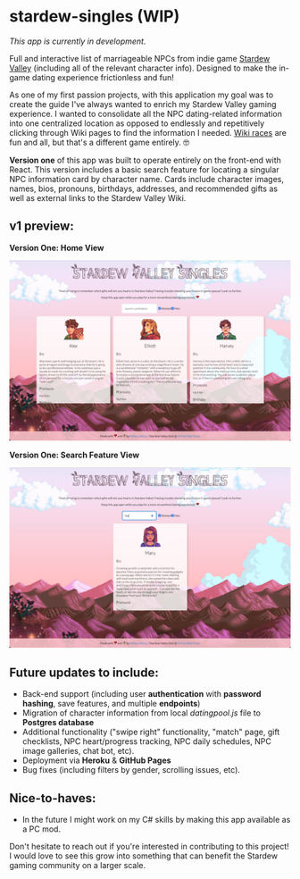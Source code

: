 # stardew-singles (WIP)
*This app is currently in development.*

Full and interactive list of marriageable NPCs from indie game [Stardew Valley](https://stardewvalleywiki.com/Stardew_Valley_Wiki) (including all of the relevant character info). Designed to make the in-game dating experience frictionless and fun!

As one of my first passion projects, with this application my goal was to create the guide I've always wanted to enrich my Stardew Valley gaming experience. I wanted to consolidate all the NPC dating-related information into one centralized location as opposed to endlessly and repetitively clicking through Wiki pages to find the information I needed. [Wiki races](https://en.wikipedia.org/wiki/Wikipedia:Wikirace) are fun and all, but that's a different game entirely. 🤓

**Version one** of this app was built to operate entirely on the front-end with React. This version includes a basic search feature for locating a singular NPC information card by character name. Cards include character images, names, bios, pronouns, birthdays, addresses, and recommended gifts as well as external links to the Stardew Valley Wiki.

## v1 preview:
**Version One: Home View**

![Home preview](https://github.com/rebeccaariss/stardew-singles/blob/main/src/images/Preview/Home.png)

**Version One: Search Feature View**

![Search preview](https://github.com/rebeccaariss/stardew-singles/blob/main/src/images/Preview/Search.png)


## Future updates to include:
- Back-end support (including user **authentication** with **password hashing**, save features, and multiple **endpoints**)
- Migration of character information from local *datingpool.js* file to **Postgres database**
- Additional functionality ("swipe right" functionality, "match" page, gift checklists, NPC heart/progress tracking, NPC daily schedules, NPC image galleries, chat bot, etc).
- Deployment via **Heroku** & **GitHub Pages**
- Bug fixes (including filters by gender, scrolling issues, etc).

## Nice-to-haves:
- In the future I might work on my C# skills by making this app available as a PC mod.

Don't hesitate to reach out if you're interested in contributing to this project! I would love to see this grow into something that can benefit the Stardew gaming community on a larger scale.
